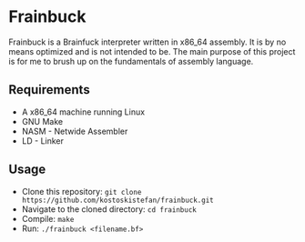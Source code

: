 # Frainbuck

Frainbuck is a Brainfuck interpreter written in x86_64 assembly. It is by no means optimized and is not intended to be. The main purpose of this project is for me to brush up on the fundamentals of assembly language.

## Requirements

* A x86_64 machine running Linux
* GNU Make
* NASM - Netwide Assembler
* LD - Linker

## Usage

* Clone this repository: `git clone https://github.com/kostoskistefan/frainbuck.git`
* Navigate to the cloned directory: `cd frainbuck`
* Compile: `make`
* Run: `./frainbuck <filename.bf>`
